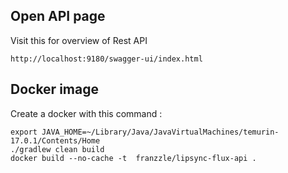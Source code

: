 
## Open API page

Visit this for overview of Rest API
```
http://localhost:9180/swagger-ui/index.html
```

## Docker image

Create a docker with this command :

```
export JAVA_HOME=~/Library/Java/JavaVirtualMachines/temurin-17.0.1/Contents/Home 
./gradlew clean build
docker build --no-cache -t  franzzle/lipsync-flux-api .
```

